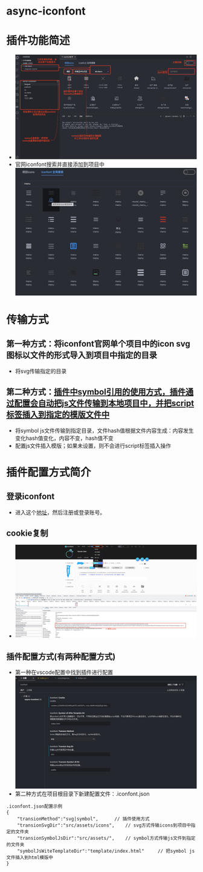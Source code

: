 # async-iconfont

# 插件功能简述

* ![插件简介](./src/html/images/intro.jpg)
* 官网iconfont搜索并直接添加到项目中
  ![](./src/html/images/search.jpg)

# 传输方式

## 第一种方式：将iconfont官网单个项目中的icon svg图标以文件的形式导入到项目中指定的目录

* 将svg传输指定的目录

## 第二种方式：[插件中symbol引用的使用方式，插件通过配置会自动把js文件传输到本地项目中，并把script标签插入到指定的模版文件中](https://www.iconfont.cn/help/detail?spm=a313x.manage_type_myprojects.i1.d8cf4382a.77b13a81pEzUTj&helptype=code)

* 将symbol js文件传输到指定目录，文件hash值根据文件内容生成：内容发生变化hash值变化，内容不变，hash值不变
* 配置js文件插入模版；如果未设置，则不会进行script标签插入操作

# 插件配置方式简介

## 登录iconfont

* 进入这个[地址](https://www.iconfont.cn/)，然后注册或登录账号。

## cookie复制

* ![辅助cookie](./src/html/images/cookie.jpg)

## 插件配置方式(有两种配置方式)

* 第一种在vscode配置中找到插件进行配置
  ![配置](./src/html/images/config.jpg)
* 第二种方式在项目根目录下新建配置文件：.iconfont.json

```
.iconfont.json配置示例
{
	"transionMethod":"svg|symbol",		// 插件使用方式
	"transionSvgDir":"src/assets/icons",	// svg方式传输icons到项目中指定的文件夹
	"transionSymbolJsDir":"src/assets/",	// symbol方式传输js文件到指定的文件夹
	"symbolJsWiteTemplateDir":"template/index.html"		// 把symbol js文件插入到html模版中
}
```
